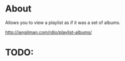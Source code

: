 # About

Allows you to view a playlist as if it was a set of albums.

http://iangilman.com/rdio/playlist-albums/

# TODO:
